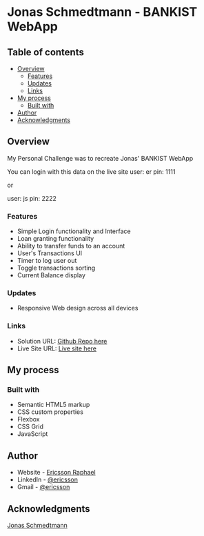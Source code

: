 # Jonas Schmedtmann - BANKIST WebApp

## Table of contents

- [Overview](#overview)
  - [Features](#features)
  - [Updates](#updates)
  - [Links](#links)
- [My process](#my-process)
  - [Built with](#built-with)
- [Author](#author)
- [Acknowledgments](#acknowledgments)

## Overview

My Personal Challenge was to recreate Jonas' BANKIST WebApp

You can login with this data on the live site
user: er
pin: 1111

or

user: js
pin: 2222

### Features

- Simple Login functionality and Interface
- Loan granting functionality
- Ability to transfer funds to an account
- User's Transactions UI
- Timer to log user out
- Toggle transactions sorting
- Current Balance display

### Updates

- Responsive Web design across all devices

### Links

- Solution URL: [Github Repo here](https://github.com/gitEricsson/Bankist-WebApp)
- Live Site URL: [Live site here](https://ericsson-bankist-webapp.netlify.app/)

## My process

### Built with

- Semantic HTML5 markup
- CSS custom properties
- Flexbox
- CSS Grid
- JavaScript

## Author

- Website - [Ericsson Raphael](https://github.com/gitEricsson)
- LinkedIn - [@ericsson](www.linkedin.com/in/ericssonraphael)
- Gmail - [@ericsson](ericssonraphael@gmail.com)

## Acknowledgments

[Jonas Schmedtmann](https://github.com/jonasschmedtmann)
